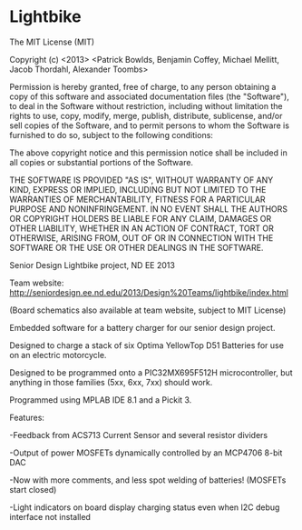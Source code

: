 Lightbike
=========

The MIT License (MIT)

Copyright (c) <2013> <Patrick Bowlds, Benjamin Coffey, Michael Mellitt, Jacob Thordahl, Alexander Toombs>

Permission is hereby granted, free of charge, to any person obtaining a copy
of this software and associated documentation files (the "Software"), to deal
in the Software without restriction, including without limitation the rights
to use, copy, modify, merge, publish, distribute, sublicense, and/or sell
copies of the Software, and to permit persons to whom the Software is
furnished to do so, subject to the following conditions:

The above copyright notice and this permission notice shall be included in
all copies or substantial portions of the Software.

THE SOFTWARE IS PROVIDED "AS IS", WITHOUT WARRANTY OF ANY KIND, EXPRESS OR
IMPLIED, INCLUDING BUT NOT LIMITED TO THE WARRANTIES OF MERCHANTABILITY,
FITNESS FOR A PARTICULAR PURPOSE AND NONINFRINGEMENT. IN NO EVENT SHALL THE
AUTHORS OR COPYRIGHT HOLDERS BE LIABLE FOR ANY CLAIM, DAMAGES OR OTHER
LIABILITY, WHETHER IN AN ACTION OF CONTRACT, TORT OR OTHERWISE, ARISING FROM,
OUT OF OR IN CONNECTION WITH THE SOFTWARE OR THE USE OR OTHER DEALINGS IN
THE SOFTWARE.

Senior Design Lightbike project, ND EE 2013

Team website:  http://seniordesign.ee.nd.edu/2013/Design%20Teams/lightbike/index.html

(Board schematics also available at team website, subject to MIT License)

Embedded software for a battery charger for our senior design project.  

Designed to charge a stack of six Optima YellowTop D51 Batteries for use on an electric motorcycle.

Designed to be programmed onto a PIC32MX695F512H microcontroller, but anything in those families (5xx, 6xx, 7xx) should work.

Programmed using MPLAB IDE 8.1 and a Pickit 3.

Features:

-Feedback from ACS713 Current Sensor and several resistor dividers

-Output of power MOSFETs dynamically controlled by an MCP4706 8-bit DAC

-Now with more comments, and less spot welding of batteries!  (MOSFETs start closed)

-Light indicators on board display charging status even when I2C debug interface not installed
